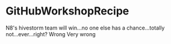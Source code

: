 # GitHubWorkshopRecipe
N8's hivestorm team will win...no one else has a chance...totally not...ever...right?
	Wrong
		Very wrong